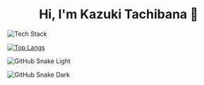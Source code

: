 <h1 align="center">Hi, I'm Kazuki Tachibana 👋</h1>

![Tech Stack](https://skillicons.dev/icons?i=js,typescript,react,nodejs,python,docker)

[![Top Langs](https://github-readme-stats.vercel.app/api/top-langs/?username=PublicBoy01&layout=donut)](https://github.com/PublicBoy01/github-readme-stats)

![GitHub Snake Light](https://github.com/kazkt01/kazkt01/blob/output/github-snake.svg)

![GitHub Snake Dark](https://github.com/kazkt01/kazkt01/blob/output/github-snake-dark.svg?palette=github-dark)


